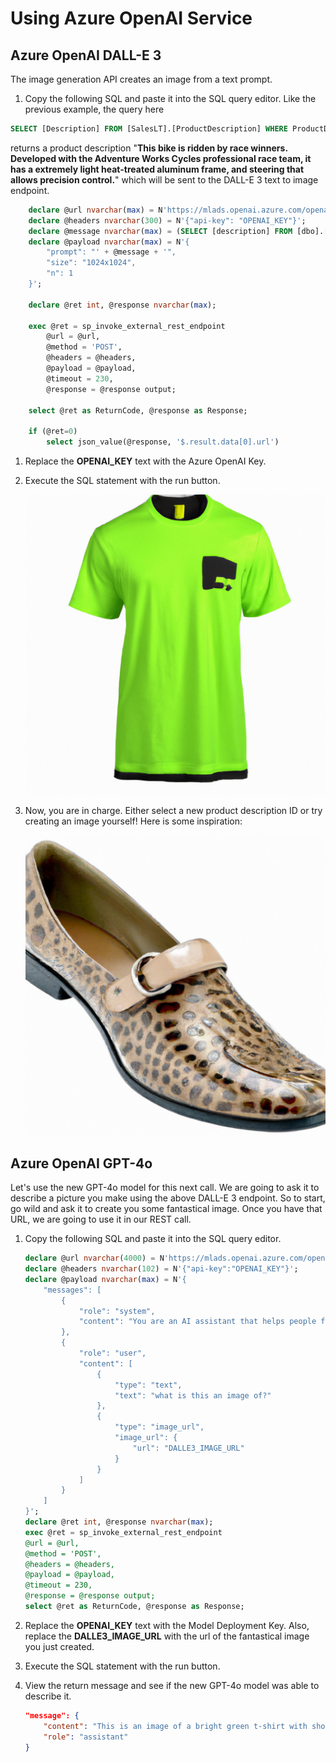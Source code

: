 # Using Azure OpenAI Service

## Azure OpenAI DALL-E 3

The image generation API creates an image from a text prompt.

1. Copy the following SQL and paste it into the SQL query editor. Like the previous example, the query here 

```SQL
SELECT [Description] FROM [SalesLT].[ProductDescription] WHERE ProductDescriptionID = 457
``` 

returns a product description "**This bike is ridden by race winners. Developed with the Adventure Works Cycles professional race team, it has a extremely light heat-treated aluminum frame, and steering that allows precision control.**" which will be sent to the DALL-E 3 text to image endpoint.

```SQL
    declare @url nvarchar(max) = N'https://mlads.openai.azure.com/openai/deployments/mlads_dalle/images/generations?api-version=2024-05-01-preview';
    declare @headers nvarchar(300) = N'{"api-key": "OPENAI_KEY"}';
    declare @message nvarchar(max) = (SELECT [description] FROM [dbo].[walmart_product_details] WHERE id = 2);
    declare @payload nvarchar(max) = N'{
        "prompt": "' + @message + '",
        "size": "1024x1024",
        "n": 1
    }';

    declare @ret int, @response nvarchar(max);

    exec @ret = sp_invoke_external_rest_endpoint 
        @url = @url,
        @method = 'POST',
        @headers = @headers,
        @payload = @payload,
        @timeout = 230,
        @response = @response output;

    select @ret as ReturnCode, @response as Response;

    if (@ret=0)
        select json_value(@response, '$.result.data[0].url')
```

1. Replace the **OPENAI_KEY** text with the Azure OpenAI Key.

1. Execute the SQL statement with the run button.

    ![An image created by Azure OpenAI DALL-E 3](./media/ch5/generated_00.png)

1. Now, you are in charge. Either select a new product description ID or try creating an image yourself! Here is some inspiration:

    ![An image created by Azure OpenAI DALL-E 3](./media/ch5/generated_30.png)

## Azure OpenAI GPT-4o

Let's use the new GPT-4o model for this next call. We are going to ask it to describe a picture you make using the above DALL-E 3 endpoint. So to start, go wild and ask it to create you some fantastical image. Once you have that URL, we are going to use it in our REST call.

1. Copy the following SQL and paste it into the SQL query editor. 

    ```SQL
    declare @url nvarchar(4000) = N'https://mlads.openai.azure.com/openai/deployments/mladsgpt4o/chat/completions?api-version=2024-02-15-preview';
    declare @headers nvarchar(102) = N'{"api-key":"OPENAI_KEY"}';
    declare @payload nvarchar(max) = N'{
        "messages": [
            {
                "role": "system",
                "content": "You are an AI assistant that helps people find information."
            },
            {
                "role": "user",
                "content": [
                    {
                        "type": "text",
                        "text": "what is this an image of?"
                    },
                    {
                        "type": "image_url",
                        "image_url": {
                            "url": "DALLE3_IMAGE_URL"
                        }
                    }
                ]
            }
        ]
    }';
    declare @ret int, @response nvarchar(max);
    exec @ret = sp_invoke_external_rest_endpoint
    @url = @url,
    @method = 'POST',
    @headers = @headers,
    @payload = @payload,
    @timeout = 230,
    @response = @response output;
    select @ret as ReturnCode, @response as Response;
    ```
1. Replace the **OPENAI_KEY** text with the Model Deployment Key. Also, replace the **DALLE3_IMAGE_URL** with the url of the fantastical image you just created.

1. Execute the SQL statement with the run button.

1. View the return message and see if the new GPT-4o model was able to describe it.

    ```JSON
    "message": {
        "content": "This is an image of a bright green t-shirt with short sleeves. It has a small black graphic on the left chest area, which appears to be an abstract or stylized design. The neckline is round and there’s a hint of a tag visible through the collar. The hem at the bottom of the shirt also features a black trim.",
        "role": "assistant"
    }
    ```
